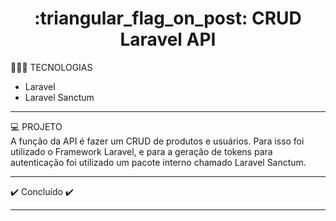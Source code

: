 <h1 align="center">:triangular_flag_on_post: CRUD Laravel API</h1>

👨🏻‍💻 TECNOLOGIAS
- Laravel
- Laravel Sanctum
<hr>
💻 PROJETO<br>
A função da API é fazer um CRUD de produtos e usuários. Para isso foi utilizado o Framework Laravel, e para a geração de tokens para autenticação foi utilizado um pacote interno chamado Laravel Sanctum.
<hr>
	✔️  Concluído  ✔️
</h4>
<hr>
